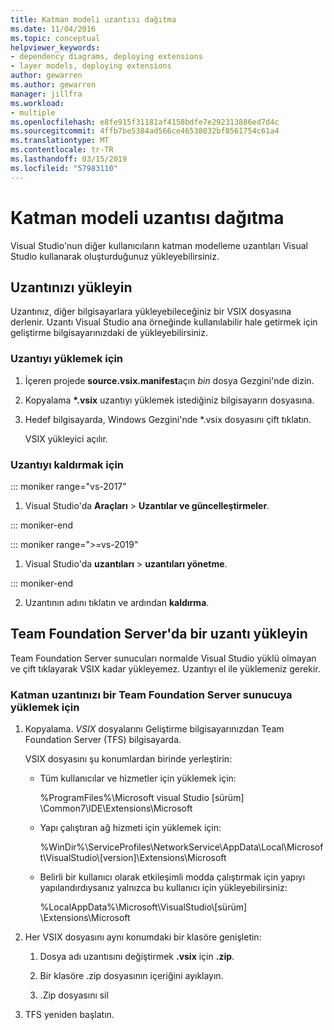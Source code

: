 ```yaml
---
title: Katman modeli uzantısı dağıtma
ms.date: 11/04/2016
ms.topic: conceptual
helpviewer_keywords:
- dependency diagrams, deploying extensions
- layer models, deploying extensions
author: gewarren
ms.author: gewarren
manager: jillfra
ms.workload:
- multiple
ms.openlocfilehash: e8fe915f31181af4158bdfe7e292313886ed7d4c
ms.sourcegitcommit: 4ffb7be5384ad566ce46538032bf8561754c61a4
ms.translationtype: MT
ms.contentlocale: tr-TR
ms.lasthandoff: 03/15/2019
ms.locfileid: "57983110"
---
```

# <a name="deploy-a-layer-model-extension"></a>Katman modeli uzantısı dağıtma

Visual Studio'nun diğer kullanıcıların katman modelleme uzantıları Visual Studio kullanarak oluşturduğunuz yükleyebilirsiniz.

## <a name="install-your-extension"></a>Uzantınızı yükleyin

Uzantınız, diğer bilgisayarlara yükleyebileceğiniz bir VSIX dosyasına derlenir. Uzantı Visual Studio ana örneğinde kullanılabilir hale getirmek için geliştirme bilgisayarınızdaki de yükleyebilirsiniz.

### <a name="to-install-the-extension"></a>Uzantıyı yüklemek için

1. İçeren projede **source.vsix.manifest**açın *bin* dosya Gezgini'nde dizin.

2. Kopyalama  **\*.vsix** uzantıyı yüklemek istediğiniz bilgisayarın dosyasına.

3. Hedef bilgisayarda, Windows Gezgini'nde *.vsix dosyasını çift tıklatın.

    VSIX yükleyici açılır.

### <a name="to-uninstall-the-extension"></a>Uzantıyı kaldırmak için

::: moniker range="vs-2017"

1. Visual Studio'da **Araçları** > **Uzantılar ve güncelleştirmeler**.

::: moniker-end

::: moniker range=">=vs-2019"

1. Visual Studio'da **uzantıları** > **uzantıları yönetme**.

::: moniker-end

2. Uzantının adını tıklatın ve ardından **kaldırma**.

## <a name="install-an-extension-on-team-foundation-server"></a>Team Foundation Server'da bir uzantı yükleyin

Team Foundation Server sunucuları normalde Visual Studio yüklü olmayan ve çift tıklayarak VSIX kadar yükleyemez. Uzantıyı el ile yüklemeniz gerekir.

### <a name="to-install-your-layer-extension-on-a-team-foundation-server-server"></a>Katman uzantınızı bir Team Foundation Server sunucuya yüklemek için

1.  Kopyalama. *VSIX* dosyalarını Geliştirme bilgisayarınızdan Team Foundation Server (TFS) bilgisayarda.

     VSIX dosyasını şu konumlardan birinde yerleştirin:

    -   Tüm kullanıcılar ve hizmetler için yüklemek için:

         %ProgramFiles%\Microsoft visual Studio [sürüm] \Common7\IDE\Extensions\Microsoft

    -   Yapı çalıştıran ağ hizmeti için yüklemek için:

         %WinDir%\ServiceProfiles\NetworkService\AppData\Local\Microsoft\VisualStudio\\[version]\Extensions\Microsoft

    -   Belirli bir kullanıcı olarak etkileşimli modda çalıştırmak için yapıyı yapılandırdıysanız yalnızca bu kullanıcı için yükleyebilirsiniz:

         %LocalAppData%\Microsoft\VisualStudio\\[sürüm] \Extensions\Microsoft

2.  Her VSIX dosyasını aynı konumdaki bir klasöre genişletin:

    1.  Dosya adı uzantısını değiştirmek **.vsix** için **.zip**.

    2.  Bir klasöre .zip dosyasının içeriğini ayıklayın.

    3.  .Zip dosyasını sil

3.  TFS yeniden başlatın.
